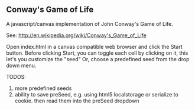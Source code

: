 ## Conway's Game of Life

A javascript/canvas implementation of John Conway's Game of Life.

See: http://en.wikipedia.org/wiki/Conway's_Game_of_Life

Open index.html in a canvas compatible web browser and click the Start button.
Before clicking Start, you can toggle each cell by clicking on it, this let's you customize the "seed"
Or, choose a predefined seed from the drop down menu.

TODOS:
  1. more predefined seeds
  2. ability to save preSeed, e.g. using html5 localstorage or serialize to cookie. then read them into the preSeed dropdown
